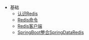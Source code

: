 
- 基础
  - [认识Redis](/md/redis-hm/基础/01-认识Redis.md)
  - [Redis命令](/md/redis-hm/基础/02-Redis命令.md)
  - [Redis客户端](/md/redis-hm/基础/03-Redis客户端.md)
  - [SpringBoot整合SpringDataRedis](/md/redis-hm/基础/04-SpringBoot整合SpringDataRedis.md)





